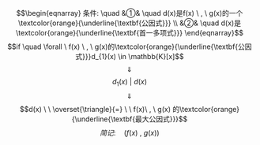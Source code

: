 $$\begin{eqnarray}
条件: \quad
&①& \quad d(x)是f(x) \ , \ g(x)的一个\textcolor{orange}{\underline{\textbf{公因式}}} \\
&②& \quad d(x)是\textcolor{orange}{\underline{\textbf{首一多项式}}}
\end{eqnarray}$$
$$if \quad \forall \ f(x) \ , \ g(x)的\textcolor{orange}{\underline{\textbf{公因式}}}d_{1}(x) \in \mathbb{K}[x]$$
$$\quad \Downarrow \quad $$
$$d_{1}(x)  \ | \ d(x)$$
$$\quad \Downarrow \quad $$
$$d(x)  \ \  \overset{\triangle}{=} \ \ f(x)\ , \ g(x) 的\textcolor{orange}{\underline{\textbf{最大公因式}}}$$
$$简记: \quad (f(x) \ , \ g(x))$$